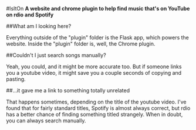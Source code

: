 #IsItOn
**A website and chrome plugin to help find music that's on YouTube on rdio and Spotify**

##What am I looking here?

Everything outside of the "plugin" folder is the Flask app, which powers the website. Inside the "plugin" folder is, well, the Chrome plugin. 

##Couldn't I just search songs manually?

Yeah, you could, and it might be more accurate too. But if someone links you a youtube video, it might save you a couple seconds of copying and pasting.

##…it gave me a link to something totally unrelated

That happens sometimes, depending on the title of the youtube video. I've found that for fairly standard titles, Spotify is almost always correct, but rdio has a better chance of finding something titled strangely. When in doubt, you can always search manually. 